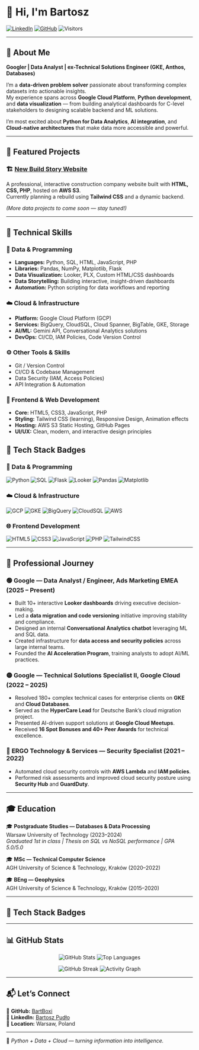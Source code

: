 # 👋 Hi, I'm Bartosz

[![LinkedIn](https://img.shields.io/badge/LinkedIn-0077B5?style=for-the-badge&logo=linkedin&logoColor=white)](https://www.linkedin.com/in/bartosz-p-465a268a/)
[![GitHub](https://img.shields.io/badge/GitHub-181717?style=for-the-badge&logo=github&logoColor=white)](https://github.com/BartBoxi)
![Visitors](https://komarev.com/ghpvc/?username=BartBoxi&style=for-the-badge&color=0e75b6)



---

## 🚀 About Me  

**Googler | Data Analyst | ex-Technical Solutions Engineer (GKE, Anthos, Databases)**  

I’m a **data-driven problem solver** passionate about transforming complex datasets into actionable insights.  
My experience spans across **Google Cloud Platform**, **Python development**, and **data visualization** — from building analytical dashboards for C-level stakeholders to designing scalable backend and ML solutions.  

I’m most excited about **Python for Data Analytics**, **AI integration**, and **Cloud-native architectures** that make data more accessible and powerful.  

---


## 🧩 Featured Projects  

### 🏗️ [New Build Story Website](https://github.com/BartBoxi/Jozek_website)
A professional, interactive construction company website built with **HTML, CSS, PHP**, hosted on **AWS S3**.  
Currently planning a rebuild using **Tailwind CSS** and a dynamic backend.

*(More data projects to come soon — stay tuned!)*

--- 

## 🧠 Technical Skills  

### 💾 Data & Programming  
- **Languages:** Python, SQL, HTML, JavaScript, PHP
- **Libraries:** Pandas, NumPy, Matplotlib, Flask 
- **Data Visualization:** Looker, PLX, Custom HTML/CSS dashboards  
- **Data Storytelling:** Building interactive, insight-driven dashboards
- **Automation:** Python scripting for data workflows and reporting  


### ☁️ Cloud & Infrastructure  
- **Platform:** Google Cloud Platform (GCP)  
- **Services:** BigQuery, CloudSQL, Cloud Spanner, BigTable, GKE, Storage  
- **AI/ML:** Gemini API, Conversational Analytics solutions  
- **DevOps:** CI/CD, IAM Policies, Code Version Control  

### ⚙️ Other Tools & Skills  
- Git / Version Control  
- CI/CD & Codebase Management  
- Data Security (IAM, Access Policies)  
- API Integration & Automation

### 🎨 Frontend & Web Development  
- **Core:** HTML5, CSS3, JavaScript, PHP  
- **Styling:** Tailwind CSS (learning), Responsive Design, Animation effects  
- **Hosting:** AWS S3 Static Hosting, GitHub Pages  
- **UI/UX:** Clean, modern, and interactive design principles  

## 🧰 Tech Stack Badges  

### 🐍 Data & Programming  
![Python](https://img.shields.io/badge/Python-3776AB?style=for-the-badge&logo=python&logoColor=white)
![SQL](https://img.shields.io/badge/SQL-025E8C?style=for-the-badge&logo=postgresql&logoColor=white)
![Flask](https://img.shields.io/badge/Flask-000000?style=for-the-badge&logo=flask&logoColor=white)
![Looker](https://img.shields.io/badge/Looker-4285F4?style=for-the-badge&logo=looker&logoColor=white)
![Pandas](https://img.shields.io/badge/Pandas-150458?style=for-the-badge&logo=pandas&logoColor=white)
![Matplotlib](https://img.shields.io/badge/Matplotlib-11557C?style=for-the-badge&logo=python&logoColor=white)

### ☁️ Cloud & Infrastructure  
![GCP](https://img.shields.io/badge/Google_Cloud-4285F4?style=for-the-badge&logo=google-cloud&logoColor=white)
![GKE](https://img.shields.io/badge/GKE-326CE5?style=for-the-badge&logo=kubernetes&logoColor=white)
![BigQuery](https://img.shields.io/badge/BigQuery-669DF6?style=for-the-badge&logo=google-bigquery&logoColor=white)
![CloudSQL](https://img.shields.io/badge/CloudSQL-4479A1?style=for-the-badge&logo=mysql&logoColor=white)
![AWS](https://img.shields.io/badge/AWS-FF9900?style=for-the-badge&logo=amazon-aws&logoColor=white)

### 🌐 Frontend Development  
![HTML5](https://img.shields.io/badge/HTML5-E34F26?style=for-the-badge&logo=html5&logoColor=white)
![CSS3](https://img.shields.io/badge/CSS3-1572B6?style=for-the-badge&logo=css3&logoColor=white)
![JavaScript](https://img.shields.io/badge/JavaScript-F7DF1E?style=for-the-badge&logo=javascript&logoColor=black)
![PHP](https://img.shields.io/badge/PHP-777BB4?style=for-the-badge&logo=php&logoColor=white)
![TailwindCSS](https://img.shields.io/badge/Tailwind_CSS-06B6D4?style=for-the-badge&logo=tailwindcss&logoColor=white)

---

## 💼 Professional Journey  

### 🟢 **Google — Data Analyst / Engineer, Ads Marketing EMEA** (2025 – Present)
- Built 10+ interactive **Looker dashboards** driving executive decision-making.  
- Led a **data migration and code versioning** initiative improving stability and compliance.  
- Designed an internal **Conversational Analytics chatbot** leveraging ML and SQL data.  
- Created infrastructure for **data access and security policies** across large internal teams.  
- Founded the **AI Acceleration Program**, training analysts to adopt AI/ML practices.  

### 🟡 **Google — Technical Solutions Specialist II, Google Cloud** (2022 – 2025)
- Resolved 180+ complex technical cases for enterprise clients on **GKE** and **Cloud Databases**.  
- Served as the **HyperCare Lead** for Deutsche Bank’s cloud migration project.  
- Presented AI-driven support solutions at **Google Cloud Meetups**.  
- Received **16 Spot Bonuses and 40+ Peer Awards** for technical excellence.  

### 🔵 **ERGO Technology & Services — Security Specialist** (2021 – 2022)
- Automated cloud security controls with **AWS Lambda** and **IAM policies**.  
- Performed risk assessments and improved cloud security posture using **Security Hub** and **GuardDuty**.  

---

## 🎓 Education  

🎓 **Postgraduate Studies — Databases & Data Processing**  
Warsaw University of Technology (2023–2024)  
*Graduated 1st in class | Thesis on SQL vs NoSQL performance | GPA 5.0/5.0*

🎓 **MSc — Technical Computer Science**  
AGH University of Science & Technology, Kraków (2020–2022)  

🎓 **BEng — Geophysics**  
AGH University of Science & Technology, Kraków (2015–2020)

---

## 🧰 Tech Stack Badges  

---

## 📊 GitHub Stats  

<div align="center">

![GitHub Stats](https://github-readme-stats.vercel.app/api?username=BartBoxi&show_icons=true&theme=tokyonight&hide_border=true&count_private=true)
![Top Languages](https://github-readme-stats.vercel.app/api/top-langs/?username=BartBoxi&layout=compact&theme=tokyonight&hide_border=true)

![GitHub Streak](https://streak-stats.demolab.com?user=BartBoxi&theme=tokyonight&hide_border=true)
![Activity Graph](https://github-readme-activity-graph.vercel.app/graph?username=BartBoxi&theme=tokyo-night&hide_border=true)

</div>


---

## 📬 Let’s Connect  

💼 **GitHub:** [BartBoxi](https://github.com/BartBoxi)  
🔗 **LinkedIn:** [Bartosz Pudło](https://www.linkedin.com/in/bartosz-p-465a268a/)   
📍 **Location:** Warsaw, Poland  

---

🧡 *Python + Data + Cloud — turning information into intelligence.*
